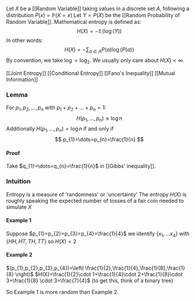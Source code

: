 Let $X$ be a [[Random Variable]] taking values in a discrete set $A$, 
following a distribution $P(x)=\mathbb{P}(X=x)$
Let $Y=P(X)$ be the [[Random Probability of Random Variable]].
Mathematical entropy is defined as:
$$
H(X) = -\mathbb{E} (\log(Y))
$$
In other words:
$$
H(X) = - \sum_{a\in A} P(a) \log (P(a))
$$
By convention, we take $\log=\log_{2}$.
We usually only care about $H(X)<\infty$.

[[Joint Entropy]]
[[Conditional Entropy]]
[[Fano's Inequality]]
[[Mutual Information]]

### Lemma
For $p_{1},p_{2},\dots,p_{n}$ with $p_{1}+p_{2}+\dots+p_{n}=1$:
$$
H(p_{1},\dots ,p_{n})\leq \log n
$$
Additionally $H(p_{1},\dots,p_{n})=\log n$
if and only if
$$
p_{1}=\dots=p_{n}=\frac{1}{n}
$$
#### Proof
Take $q_{1}=\dots=q_{n}=\frac{1}{n}$ in [[Gibbs' inequality]].

### Intuition
Entropy is a measure of 'randomness' or 'uncertainty'
The entropy $H(X)$ is roughly speaking the expected number of tosses of a fair coin needed to simulate $X$
#### Example 1
Suppose $p_{1}=p_{2}=p_{3}=p_{4}=\frac{1}{4}$
we identify $\{ x_{1},\dots x_{4} \}$ with $\{ H H, HT, TH, TT \}$
so $H(X)=2$
#### Example 2
$(p_{1},p_{2},p_{3},p_{4})=\left( \frac{1}{2},\frac{1}{4},\frac{1}{8},\frac{1}{8} \right)$
$H(X)=\frac{1}{2}\cdot 1+\frac{1}{4}\cdot 2+\frac{1}{8}\cdot 3+\frac{1}{8} \cdot 3=\frac{7}{4}$
(to get this, think of a binary tree)

So Example 1 is more random than Example 2.

